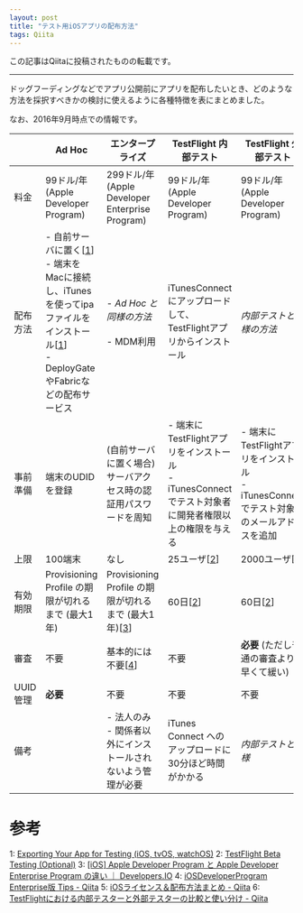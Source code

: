 ```yaml
---
layout: post
title: "テスト用iOSアプリの配布方法"
tags: Qiita
---
```

この記事はQiitaに投稿されたものの転載です。

---
ドッグフーディングなどでアプリ公開前にアプリを配布したいとき、どのような方法を採択すべきかの検討に使えるように各種特徴を表にまとめました。

なお、2016年9月時点での情報です。

| | Ad Hoc | エンタープライズ | TestFlight 内部テスト | TestFlight 外部テスト |
| -------- | --- | --- | --- | --- |
| 料金     | 99ドル/年 (Apple Developer Program) | 299ドル/年 (Apple Developer Enterprise Program) | 99ドル/年 (Apple Developer Program) | 99ドル/年 (Apple Developer Program) |
| 配布方法 | - 自前サーバに置く[[1]] <br> - 端末をMacに接続し、iTunesを使ってipaファイルをインストール[[1]] <br> - DeployGateやFabricなどの配布サービス | - _Ad Hoc と同様の方法_ <br><br> - MDM利用 | iTunesConnectにアップロードして、TestFlightアプリからインストール | _内部テストと同様の方法_ |
| 事前準備 | 端末のUDIDを登録 | (自前サーバに置く場合) <br> サーバアクセス時の認証用パスワードを周知 | - 端末にTestFlightアプリをインストール <br> - iTunesConnectでテスト対象者に開発者権限以上の権限を与える | - 端末にTestFlightアプリをインストール <br> - iTunesConnectでテスト対象者のメールアドレスを追加 |
| 上限     | 100端末 | なし | 25ユーザ[[2]] | 2000ユーザ[[2]] |
| 有効期限 | Provisioning Profile の期限が切れるまで (最大1年) | Provisioning Profile の期限が切れるまで (最大1年)[[3]] | 60日[[2]] | 60日[[2]] |
| 審査     | 不要 | 基本的には不要[[4]] | 不要 | **必要** (ただし普通の審査よりも早くて緩い) |
| UUID管理 | **必要** | 不要 | 不要 | 不要 |
| 備考     | | - 法人のみ <br> - 関係者以外にインストールされないよう管理が必要 | iTunes Connect へのアップロードに30分ほど時間がかかる | _内部テストと同様_ |


# 参考

1: [Exporting Your App for Testing (iOS, tvOS, watchOS)][1]
2: [TestFlight Beta Testing (Optional)][2]
3: [\[iOS\] Apple Developer Program と Apple Developer Enterprise Program の違い ｜ Developers\.IO][3]
4: [iOSDeveloperProgram Enterprise版 Tips - Qiita][4]
5: [iOSライセンス＆配布方法まとめ - Qiita][5]
6: [TestFlightにおける内部テスターと外部テスターの比較と使い分け - Qiita][6]


[1]: https://developer.apple.com/library/content/documentation/IDEs/Conceptual/AppDistributionGuide/TestingYouriOSApp/TestingYouriOSApp.html
[2]: https://developer.apple.com/library/content/documentation/LanguagesUtilities/Conceptual/iTunesConnect_Guide/Chapters/BetaTestingTheApp.html#//apple_ref/doc/uid/TP40011225-CH35
[3]: http://dev.classmethod.jp/smartphone/difference-between-developer-and-enterprise-program/
[4]: http://qiita.com/nofrmm/items/0b6b6ae82c0a1743141d
[5]: http://qiita.com/isaac-otao/items/126bced83d9af86c7ce5
[6]: http://qiita.com/koyopro/items/323e457cc39a75534aae






